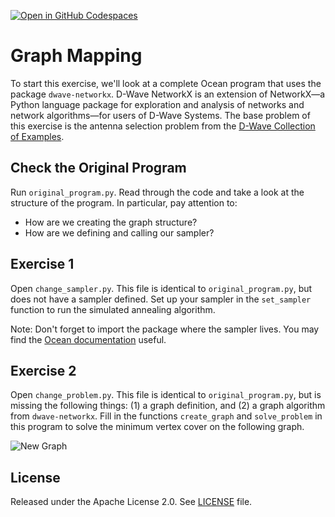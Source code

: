 [![Open in GitHub Codespaces](
  https://img.shields.io/badge/Open%20in%20GitHub%20Codespaces-333?logo=github)](
  https://codespaces.new/dwave-training/graph-mapping?quickstart=1)
  
# Graph Mapping

To start this exercise, we'll look at a complete Ocean program that uses the
package ``dwave-networkx``.  D-Wave NetworkX is an extension of NetworkX—a
Python language package for exploration and analysis of networks and network
algorithms—for users of D-Wave Systems.  The base problem of this exercise is
the antenna selection problem from the [D-Wave Collection of
Examples](https://github.com/dwave-examples/antenna-selection).

## Check the Original Program

Run ``original_program.py``. Read through the code and take a look at the structure of the program.  In
particular, pay attention to:

- How are we creating the graph structure?
- How are we defining and calling our sampler?

## Exercise 1

Open ``change_sampler.py``.  This file is identical to ``original_program.py``,
but does not have a sampler defined.  Set up your sampler in the
``set_sampler`` function to run the simulated annealing algorithm.

Note:  Don't forget to import the package where the sampler lives.  You may
find the [Ocean documentation](https://docs.ocean.dwavesys.com/en/stable/)
useful.

## Exercise 2

Open ``change_problem.py``.  This file is identical to ``original_program.py``,
but is missing the following things:  (1) a graph definition, and (2) a graph
algorithm from ``dwave-networkx``.  Fill in the functions ``create_graph`` and
``solve_problem`` in this program to solve the minimum vertex cover on the
following graph.  

![New Graph](images/new_graph.png "New Graph")

## License

Released under the Apache License 2.0. See [LICENSE](LICENSE) file.

